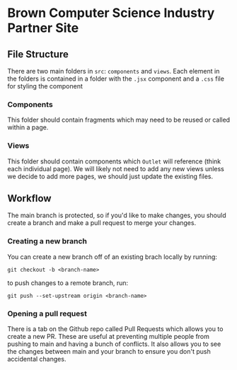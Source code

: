 # Brown Computer Science Industry Partner Site

## File Structure
There are two main folders in `src`: `components` and `views`. Each element in the folders is contained in a folder with the `.jsx` component and a `.css` file for styling the component
### Components
This folder should contain fragments which may need to be reused or called within a page.

### Views
This folder should contain components which `Outlet` will reference (think each individual page). We will likely not need to add any new views unless we decide to add more pages, we should just update the existing files. 

## Workflow
The main branch is protected, so if you'd like to make changes, you should create a branch and make a pull request to merge your changes. 
### Creating a new branch
You can create a new branch off of an existing brach locally by running:
```
git checkout -b <branch-name>
```
to push changes to a remote branch, run:
```
git push --set-upstream origin <branch-name>
```
### Opening a pull request
There is a tab on the Github repo called Pull Requests which allows you to create a new PR. These are useful at preventing multiple people from pushing to main and having a bunch of conflicts. It also allows you to see the changes between main and your branch to ensure you don't push accidental changes. 
